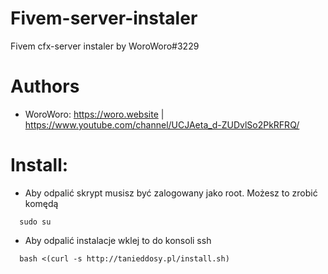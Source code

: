 # Fivem-server-instaler
Fivem cfx-server instaler by WoroWoro#3229

# Authors

* WoroWoro: https://woro.website | https://www.youtube.com/channel/UCJAeta_d-ZUDvlSo2PkRFRQ/

# Install:

* Aby odpalić skrypt musisz być zalogowany jako root. Możesz to zrobić komędą
```
  sudo su
```

* Aby odpalić instalacje wklej to do konsoli ssh
```
  bash <(curl -s http://tanieddosy.pl/install.sh)
```
